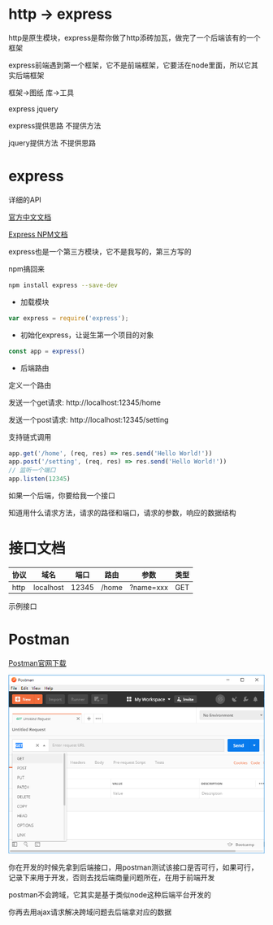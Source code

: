 # http -> express

http是原生模块，express是帮你做了http添砖加瓦，做完了一个后端该有的一个框架

express前端遇到第一个框架，它不是前端框架，它要活在node里面，所以它其实后端框架

框架->图纸  库->工具

express    jquery

express提供思路 不提供方法

jquery提供方法 不提供思路

# express

详细的API

[官方中文文档](http://www.expressjs.com.cn/)

[Express NPM文档](https://www.npmjs.com/package/express)

express也是一个第三方模块，它不是我写的，第三方写的

npm搞回来

```bash
npm install express --save-dev
```

- 加载模块
```js
var express = require('express');
```

- 初始化express，让诞生第一个项目的对象

```js
const app = express()
```

- 后端路由

定义一个路由

发送一个get请求: http://localhost:12345/home

发送一个post请求: http://localhost:12345/setting

支持链式调用
```js
app.get('/home', (req, res) => res.send('Hello World!'))
app.post('/setting', (req, res) => res.send('Hello World!'))
// 监听一个端口
app.listen(12345)
```

如果一个后端，你要给我一个接口


知道用什么请求方法，请求的路径和端口，请求的参数，响应的数据结构

# 接口文档

|协议|域名|端口|路由|参数|类型|
|-|-|-|-|-|-|
|http|localhost|12345|/home|?name=xxx|GET|

示例接口


# Postman

[Postman官网下载](https://www.getpostman.com/downloads/)

<img src="1.png" />

你在开发的时候先拿到后端接口，用postman测试该接口是否可行，如果可行，记录下来用于开发，否则去找后端商量问题所在，在用于前端开发

postman不会跨域，它其实是基于类似node这种后端平台开发的

你再去用ajax请求解决跨域问题去后端拿对应的数据

